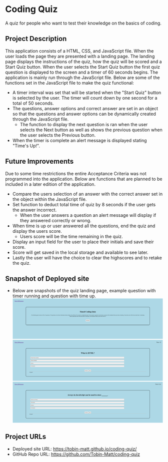 # Coding Quiz
A quiz for people who want to test their knowledge on the basics of coding.

## Project Description
This application consists of a HTML, CSS, and JavaScript file. When the user loads the page they are presented with a landing page. The landing page displays the instructions of the quiz, how the quiz will be scored and a Start Quiz button. When the user selects the Start Quiz button the first quiz question is displayed to the screen and a timer of 60 seconds begins. The application is mainly run through the JavaScript file. Below are some of the functions set in the JavaScript file to make the quiz functional:

* A timer interval was set that will be started when the "Start Quiz" button is selected by the user. The timer will count down by one second for a total of 50 seconds.
* The questions, answer options and correct answer are set in an object so that the questions and answer options can be dynamically created through the JavaScript file. 
    * The function to display the next question is ran when the user selects the Next button as well as shows the previous question when the user selects the Previous button.
* When the timer is complete an alert message is displayed stating "Time's Up!".

## Future Improvements
Due to some time restrictions the entire Acceptance Criteria was not programmed into the application. Below are functions that are planned to be included in a later edition of the application.
* Compare the users selection of an answer with the correct answer set in the object within the JavaScript file.
* Set function to deduct total time of quiz by 8 seconds if the user gets the answer incorrect.
    * When the user answers a question an alert message will display if they answered correctly or wrong.
* When time is up or user answered all the questions, end the quiz and display the users score.
    * Users score will be the time remaining in the quiz.
* Display an input field for the user to place their initials and save their score.
* Score will get saved in the local storage and available to see later.
* Lastly the user will have the choice to clear the highscores and to retake the quiz.

## Snapshot of Deployed site
* Below are snapshots of the quiz landing page, example question with timer running and question with time up.
![](./Assets/_C__Users_mattt_bootcamp_git-hub-repos_coding-quiz_index.html.png)
![](./Assets/_C__Users_mattt_bootcamp_git-hub-repos_coding-quiz_first%20question.png)
![](./Assets/_C__Users_mattt_bootcamp_git-hub-repos_coding-quiz_times%20up.png)

## Project URLs
* Deployed site URL: https://tobin-matt.github.io/coding-quiz/
* GitHub Repo URL: https://github.com/Tobin-Matt/coding-quiz